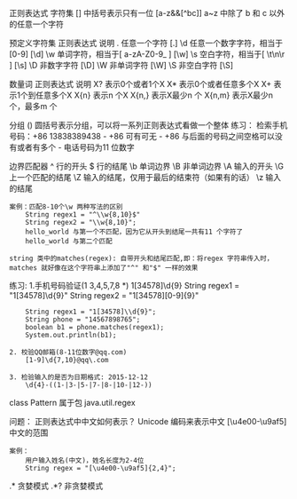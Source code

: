 正则表达式
字符集
	[] 中括号表示只有一位
	[a-z&&[^bc]] a~z 中除了 b 和 c 以外的任意一个字符

预定义字符集
	正则表达式		说明
	.				任意一个字符							[.]
	\d 				任意一个数字字符，相当于[0-9]			[\\d]
	\w				单词字符，相当于[ a-zA-Z0-9_ ]			[\\w]
	\s 				空白字符，相当于[ \t\n\r ]				[\\s]
	\D				非数字字符                              [\\D]
	\W 				非单词字符                              [\\W]
	\S 				非空白字符                              [\\S]

数量词
	正则表达式		说明
	X?				表示0个或者1个X
	X*				表示0个或者任意多个X
	X+				表示1个到任意多个X
	X{n}			表示n 个X
	X{n,}			表示X最少n 个
	X{n,m}			表示X最少n 个，最多m 个

分组
	() 圆括号表示分组，可以将一系列正则表达式看做一个整体
	练习：
		检索手机号码：+86 13838389438
		- +86 可有可无
		- +86 与后面的号码之间空格可以没有或者有多个
		- 电话号码为11 位数字


边界匹配器 
	^ 行的开头 
	$ 行的结尾 
	\b 单词边界 
	\B 非单词边界 
	\A 输入的开头 
	\G 上一个匹配的结尾 
	\Z 输入的结尾，仅用于最后的结束符（如果有的话） 
	\z 输入的结尾 
	
	案例：匹配8-10个\w 两种写法的区别
		String regex1 = "^\\w{8,10}$"
		String regex2 = "\\w{8,10}";
		hello_world 与第一个不匹配，因为它从开头到结尾一共有11 个字符了
		hello_world 与第二个匹配
		
	string 类中的matches(regex): 自带开头和结尾匹配,即：将regex 字符串传入时，matches 就好像在这个字符串上添加了"^" 和"$" 一样的效果


练习: 
	1.手机号码验证(1 3,4,5,7,8 *)
		1[34578]\d{9}
		String regex1 = "1[34578]\\d{9}"
		String regex2 = "1[34578][0-9]{9}"

		String regex1 = "1[34578]\\d{9}";
		String phone = "14567898765";
		boolean b1 = phone.matches(regex1);
		System.out.println(b1);

	2. 校验QQ邮箱(8-11位数字@qq.com)
		[1-9]\d{7,10}@qq\.com
		
	3. 检验输入的是否为日期格式: 2015-12-12
		\d{4}-((1-|3-|5-|7-|8-|10-|12-))


class Pattern
属于包 java.util.regex

问题：
	正则表达式中中文如何表示？
		Unicode 编码来表示中文
		[\u4e00-\u9af5]	中文的范围
		
	案例：
		用户输入姓名(中文)，姓名长度为2-4位
		String regex = "[\u4e00-\u9af5]{2,4}";



.*  贪婪模式
.*? 非贪婪模式











































